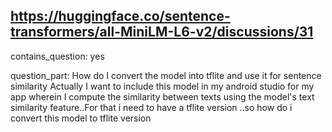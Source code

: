## https://huggingface.co/sentence-transformers/all-MiniLM-L6-v2/discussions/31

contains_question: yes

question_part: How do I convert the model into tflite and use it for sentence similarity
Actually I want to include this model in my android studio for my app wherein I compute the similarity between texts using the model's text similarity feature..For that i need to have a tflite version ..so how do i convert this model to tflite version